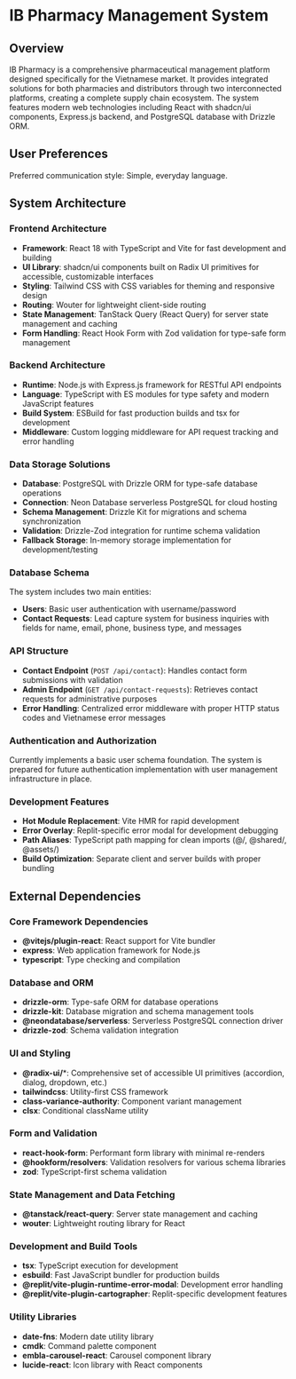 # IB Pharmacy Management System

## Overview

IB Pharmacy is a comprehensive pharmaceutical management platform designed specifically for the Vietnamese market. It provides integrated solutions for both pharmacies and distributors through two interconnected platforms, creating a complete supply chain ecosystem. The system features modern web technologies including React with shadcn/ui components, Express.js backend, and PostgreSQL database with Drizzle ORM.

## User Preferences

Preferred communication style: Simple, everyday language.

## System Architecture

### Frontend Architecture
- **Framework**: React 18 with TypeScript and Vite for fast development and building
- **UI Library**: shadcn/ui components built on Radix UI primitives for accessible, customizable interfaces
- **Styling**: Tailwind CSS with CSS variables for theming and responsive design
- **Routing**: Wouter for lightweight client-side routing
- **State Management**: TanStack Query (React Query) for server state management and caching
- **Form Handling**: React Hook Form with Zod validation for type-safe form management

### Backend Architecture
- **Runtime**: Node.js with Express.js framework for RESTful API endpoints
- **Language**: TypeScript with ES modules for type safety and modern JavaScript features
- **Build System**: ESBuild for fast production builds and tsx for development
- **Middleware**: Custom logging middleware for API request tracking and error handling

### Data Storage Solutions
- **Database**: PostgreSQL with Drizzle ORM for type-safe database operations
- **Connection**: Neon Database serverless PostgreSQL for cloud hosting
- **Schema Management**: Drizzle Kit for migrations and schema synchronization
- **Validation**: Drizzle-Zod integration for runtime schema validation
- **Fallback Storage**: In-memory storage implementation for development/testing

### Database Schema
The system includes two main entities:
- **Users**: Basic user authentication with username/password
- **Contact Requests**: Lead capture system for business inquiries with fields for name, email, phone, business type, and messages

### API Structure
- **Contact Endpoint** (`POST /api/contact`): Handles contact form submissions with validation
- **Admin Endpoint** (`GET /api/contact-requests`): Retrieves contact requests for administrative purposes
- **Error Handling**: Centralized error middleware with proper HTTP status codes and Vietnamese error messages

### Authentication and Authorization
Currently implements a basic user schema foundation. The system is prepared for future authentication implementation with user management infrastructure in place.

### Development Features
- **Hot Module Replacement**: Vite HMR for rapid development
- **Error Overlay**: Replit-specific error modal for development debugging
- **Path Aliases**: TypeScript path mapping for clean imports (@/, @shared/, @assets/)
- **Build Optimization**: Separate client and server builds with proper bundling

## External Dependencies

### Core Framework Dependencies
- **@vitejs/plugin-react**: React support for Vite bundler
- **express**: Web application framework for Node.js
- **typescript**: Type checking and compilation

### Database and ORM
- **drizzle-orm**: Type-safe ORM for database operations
- **drizzle-kit**: Database migration and schema management tools
- **@neondatabase/serverless**: Serverless PostgreSQL connection driver
- **drizzle-zod**: Schema validation integration

### UI and Styling
- **@radix-ui/***: Comprehensive set of accessible UI primitives (accordion, dialog, dropdown, etc.)
- **tailwindcss**: Utility-first CSS framework
- **class-variance-authority**: Component variant management
- **clsx**: Conditional className utility

### Form and Validation
- **react-hook-form**: Performant form library with minimal re-renders
- **@hookform/resolvers**: Validation resolvers for various schema libraries
- **zod**: TypeScript-first schema validation

### State Management and Data Fetching
- **@tanstack/react-query**: Server state management and caching
- **wouter**: Lightweight routing library for React

### Development and Build Tools
- **tsx**: TypeScript execution for development
- **esbuild**: Fast JavaScript bundler for production builds
- **@replit/vite-plugin-runtime-error-modal**: Development error handling
- **@replit/vite-plugin-cartographer**: Replit-specific development features

### Utility Libraries
- **date-fns**: Modern date utility library
- **cmdk**: Command palette component
- **embla-carousel-react**: Carousel component library
- **lucide-react**: Icon library with React components